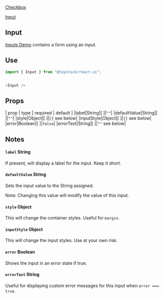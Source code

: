 [Checkbox](https://taystack.github.io/ui-components/docs/Checkbox#checkbox)

[Input](https://taystack.github.io/ui-components/docs/Input#input)

## Input

[Inputs Demo](https://taystack.github.io/ui-components/storybook-static/?selectedKind=Inputs) contains a form using an input.

## Use

```javascript
import { Input } from "@taystack/react-ui";


<Input />
```

## Props

| prop | type | required | default |
|label|String|[ ]|`""`|
|defaultValue|String|[ ]|`""`|
|style|Object|[ ]|`{}` see below|
|inputStyle|Object|[ ]|`{}` see below|
|error|Boolean|[ ]|`false`|
|errorText|String|[ ]|`""` see below|

## Notes

#### `label` String

If present, will display a label for the input. Keep it short.

#### `defaultValue` String

Sets the input value to the String assigned.

Note: Changing this value will modify the value of this input.

#### `style` Object

This will change the container styles. Useful for `margin`.

#### `inputStyle` Object

This will change the input styles. Use at your own risk.

#### `error` Boolean

Shows the input in an error state if true.

#### `errorText` String

Useful for displaying custom error messages for this input when `error === true`.
